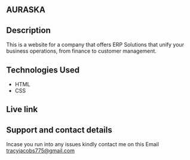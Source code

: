 ## AURASKA

## Description

This is a website for a company that offers ERP Solutions that unify your business operations, from finance to customer management. 

## Technologies Used
* HTML
* CSS

## Live link


## Support and contact details

Incase you run into any issues kindly contact me on this Email tracyjacobs775@gmail.com
